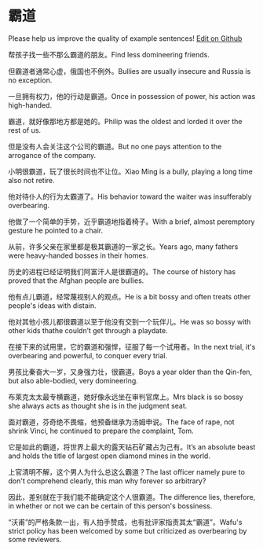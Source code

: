 # 霸道

Please help us improve the quality of example sentences! [Edit on Github](https://github.com/jiyushe/jiyu-example-sentence-source/blob/main/chinese/badao.md)

<p><span class="chinese">帮孩子找一些不那么霸道的朋友。</span><span class="english">Find less domineering friends.</span></p>

<p><span class="chinese">但霸道者通常心虚，俄国也不例外。</span><span class="english">Bullies are usually insecure and Russia is no exception.</span></p>

<p><span class="chinese">一旦拥有权力，他的行动是霸道。</span><span class="english">Once in possession of power, his action was high-handed.</span></p>

<p><span class="chinese">霸道，就好像那地方都是她的。</span><span class="english">Philip was the oldest and lorded it over the rest of us.</span></p>

<p><span class="chinese">但是没有人会关注这个公司的霸道。</span><span class="english">But no one pays attention to the arrogance of the company.</span></p>

<p><span class="chinese">小明很霸道，玩了很长时间也不让位。</span><span class="english">Xiao Ming is a bully, playing a long time also not retire.</span></p>

<p><span class="chinese">他对待仆人的行为太霸道了。</span><span class="english">His behavior toward the waiter was insufferably overbearing.</span></p>

<p><span class="chinese">他做了一个简单的手势，近乎霸道地指着椅子。</span><span class="english">With a brief, almost peremptory gesture he pointed to a chair.</span></p>

<p><span class="chinese">从前，许多父亲在家里都是极其霸道的一家之长。</span><span class="english">Years ago, many fathers were heavy-handed bosses in their homes.</span></p>

<p><span class="chinese">历史的进程已经证明我们阿富汗人是很霸道的。</span><span class="english">The course of history has proved that the Afghan people are bullies.</span></p>

<p><span class="chinese">他有点儿霸道，经常蔑视别人的观点。</span><span class="english">He is a bit bossy and often treats other people's ideas with distain.</span></p>

<p><span class="chinese">他对其他小孩儿都很霸道以至于他没有交到一个玩伴儿。</span><span class="english">He was so bossy with other kids thathe couldn’t get through a playdate.</span></p>

<p><span class="chinese">在接下来的试用里，它的霸道和强悍，征服了每一个试用者。</span><span class="english">In the next trial, it's overbearing and powerful, to conquer every trial.</span></p>

<p><span class="chinese">男孩比秦奋大一岁，又身强力壮，很霸道。</span><span class="english">Boys a year older than the Qin-fen, but also able-bodied, very domineering.</span></p>

<p><span class="chinese">布莱克太太最专横霸道，她好像永远坐在审判官席上。</span><span class="english">Mrs black is so bossy she always acts as thought she is in the judgment seat.</span></p>

<p><span class="chinese">面对霸道，芬奇绝不畏缩，他预备继承为汤姆申说。</span><span class="english">The face of rape, not shrink Vinci, he continued to prepare the complaint, Tom.</span></p>

<p><span class="chinese">它是如此的霸道，将世界上最大的露天钻石矿藏占为己有。</span><span class="english">It’s an absolute beast and holds the title of largest open diamond mines in the world.</span></p>

<p><span class="chinese">上官清明不解，这个男人为什么总这么霸道？</span><span class="english">The last officer namely pure to don't comprehend clearly, this man why forever so arbitrary?</span></p>

<p><span class="chinese">因此，差别就在于我们能不能确定这个人很霸道。</span><span class="english">The difference lies, therefore, in whether or not we can be certain of this person's bossiness.</span></p>

<p><span class="chinese">“沃甫”的严格条款一出，有人拍手赞成，也有批评家指责其太“霸道”。</span><span class="english">Wafu's strict policy has been welcomed by some but criticized as overbearing by some reviewers.</span></p>

